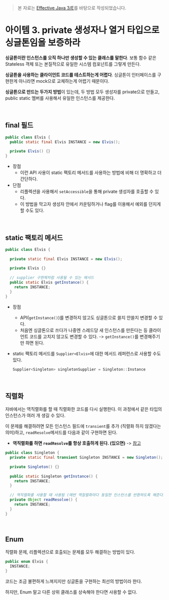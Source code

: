 > 본 자료는 [Effective Java 3/E]()를 바탕으로 작성되었습니다.

# 아이템 3. private 생성자나 열거 타입으로 싱글톤임을 보증하라

**싱글톤이란 인스턴스를 오직 하나만 생성할 수 있는 클래스를 말한다**. 보통 함수 같은 Stateless 객체 또는 본질적으로 유일한 시스템 컴포넌트를 그렇게 만든다. 

**싱글톤을 사용하는 클라이언트 코드를 테스트하는게 어렵다**. 싱글톤이 인터페이스를 구현한게 아니라면 mock으로 교체하는게 어렵기 때문이다.

**싱글톤으로 만드는 두가지 방법**이 있는데, 두 방법 모두 생성자를 private으로 만들고, public static 멤버를 사용해서 유일한 인스턴스를 제공한다.

<br>

## final 필드

```java
public class Elvis {
  public static final Elvis INSTANCE = new Elvis();
  
  private Elvis() {}
}
```

* 장점
  * 이런 API 사용이 static 팩토리 메서드를 사용하는 방법에 비해 더 명확하고 더 간단하다.
* 단점
  * 리플렉션을 사용해서 `setAccessible`을 통해 private 생성자를 호출할 수 있다.
  * 이 방법을 막고자 생성자 안에서 카운팅하거나 flag를 이용해서 예외를 던지게 할 수도 있다.

<br>

## static 팩토리 메서드

```java
public class Elvis {
  
  private static final Elvis INSTANCE = new Elvis();
  
  private Elvis {}
  
  // supplier 구현체처럼 사용될 수 있는 메서드
  public static Elvis getInstance() {
    return INSTANCE;
  }
}
```

* 장점
  * API(`getInstance()`)를 변경하지 않고도 싱글톤으로 쓸지 안쓸지 변경할 수 있다.
  * 처음엔 싱글톤으로 쓰다가 나중엔 스레드당 새 인스턴스를 만든다는 등 클라이언트 코드를 고치지 않고도 변경할 수 있다. -> `getInstance()`를 변경해주기만 하면 된다. 

* static 팩토리 메서드를 `Supplier<Elvis>`에 대한 메서드 레퍼런스로 사용할 수도 있다.

  ```java
  Supplier<Singleton> singletonSupplier = Singleton::Instance
  ```

<br>

## 직렬화

자바에서는 역직렬화를 할 때 직렬화한 코드를 다시 실행한다. 이 과정에서 같은 타입의 인스턴스가 여러 개 생길 수 있다.

이 문제를 해결하려면 모든 인스턴스 필드에 `transient`를 추가 (직렬화 하지 않겠다는 의미)하고, `readResolve`메서드를 다음과 같이 구현하면 된다.

* **역직렬화를 하면 `readResolve`를 항상 호출하게 된다. (있으면)** -> [참고](http://www.oracle.com/technetwork/articles/java/javaserial-1536170.html)

```java
public class Singleton {
  private static final transient Singleton INSTANCE = new Singleton();
  
  private Singleton() {}
  
  public static Singleton getInstance() {
    return INSTANCE;
  }
  
  // 역직렬화를 사용할 때 사용됨 (매번 역질렬화마다 동일한 인스턴스를 반환하도록 해준다.)
  private Object readResolve() {
  	return INSTANCE;
  }
}
```

<br>

## Enum

직렬화 문제, 리플렉션으로 호출되는 문제를 모두 해결하는 방법이 있다. 

```java
public enum Elvis {
  INSTANCE;
}
```

코드는 조금 불편하게 느껴지지만 싱글톤을 구현하는 최선의 방법이라 한다.

하지만, Enum 말고 다른 상위 클래스를 상속해야 한다면 사용할 수 없다.























